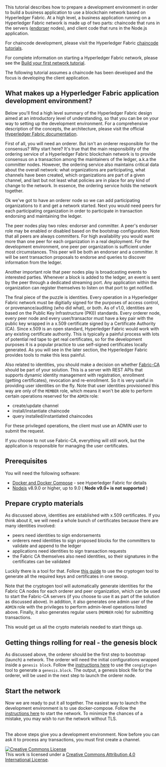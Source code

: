 
This tutorial describes how to prepare a development environment in order to
build a business application to use a blockchain network based on Hyperledger
Fabric. At a high level, a business application running on a Hyperledger Fabric
network is made up of two parts: chaincode that runs in the servers
([endorser](http://hyperledger-fabric.readthedocs.io/en/latest/arch-deep-dive.html#peer)
nodes), and client code that runs in the Node.js application.

For chaincode development, please visit the Hyperledger Fabric
[chaincode tutorials](http://hyperledger-fabric.readthedocs.io/en/latest/chaincode.html).

For complete information on starting a Hyperledger Fabric network, please see the [Build your first network tutorial](http://hyperledger-fabric.readthedocs.io/en/latest/build_network.html).

The following tutorial assumes a chaincode has been developed and
the focus is developing the client application.

## What makes up a Hyperledger Fabric application development environment?

Below you'll find a high level summary of the Hyperledger Fabric design aimed
at an introductory level of understanding, so that you can be on your way to
setting up the development environment. For a comprehensive description of
the concepts, the architecture, please visit the official
[Hyperledger Fabric documentation](http://hyperledger-fabric.readthedocs.io/en/latest).

First of all, you will need an orderer.
But isn't an orderer responsible for the consensus?
Why start here? It's true that the main responsibility of the ordering service
of a Hyperledger Fabric blockchain network is to provide consensus on a
transaction among the maintainers of the ledger, a.k.a the committer nodes.
However, the ordering service also maintains critical data about the overall
network: what organizations are participating, what channels have been created,
which organizations are part of a given channel, and last but not least what
policies are in place for any kind of change to the network. In essence, the
ordering service holds the network together.

Ok we've got to have an orderer node so we can add participating organizations
to it and get a network started. Next you would need peers for each
participating organization in order to participate in transaction
endorsing and maintaining the ledger.

The peer nodes play two roles: endorser and committer. A peer's endorser
role may be enabled or disabled based on the bootstrap configuration.
Note that all peers are always committers. For high availability you would
want more than one peer for each organization in a real deployment.
For the development environment, one peer per organization is sufficient
under most circumstances. This peer will be both an endorser and a committer.
It will be sent transaction proposals to endorse and queries to discover
information from the ledger.

Another important role that peer nodes play is broadcasting events to
interested parties. Whenever a block is added to the ledger, an event
is sent by the peer through a dedicated streaming port. Any application
within the organization can register themselves to listen on that port
to get notified.

The final piece of the puzzle is identities. Every operation in a Hyperledger
Fabric network must be digitially signed for the purposes of access control,
or provenance/auditing (who did what), or both. As of v1.0, identities are
based on the Public Key Infrastructure (PKI)) standards. Every orderer node,
every peer node and every user/transactor must have a key pair with the
public key wrapped in a x.509 certificate signed by a
Certificate Authority (CA). Since x.509 is an open standard, Hyperledger Fabric
would work with any existing certificate authority. This is typically a painful
process with lots of potential red tape to get real certificates, so for the
development purposes it is a popular practice to use self-signed certificates
locally generated. As you will see in the later section, the Hyperledger Fabric
provides tools to make this less painful.

Also related to identities, you should make a decision on whether
[Fabric-CA](http://hyperledger-fabric-ca.readthedocs.io/en/latest/users-guide.html)
should be part of your solution. This is a server with REST APIs that supports
dynamic identity management with registration, enrollment (getting certificates),
revocation and re-enrollment. So it is very useful in providing user identities
on the fly. Note that user identities provisioned this way are only of the
`MEMBER` role, which means it won't be able to perform certain operations reserved
for the `ADMIN` role:
* create/update channel
* install/instantiate chaincode
* query installed/instantiated chaincodes

For these privileged operations, the client must use an ADMIN user to submit
the request.

If you choose to not use Fabric-CA, everything will still work, but the application
is responsible for managing the user certificates.

## Prerequisites

You will need the following software:
* [Docker and Docker Compose](http://hyperledger-fabric.readthedocs.io/en/latest/prereqs.html#docker-and-docker-compose) - see Hyperledger Fabric for details
* [Nodejs](https://nodejs.org/en/download/)
v8.9.0 or higher, up to 9.0 ( __Node v9.0+ is not supported__ )

## Prepare crypto materials

As discussed above, identities are established with x.509 certificates.
If you think about it, we will need a whole bunch of certificates because
there are many identities involved:
* peers need identities to sign endorsements
* orderers need identities to sign proposed blocks for the committers
to validate and append to the ledger
* applications need identities to sign transaction requests
* the Fabric CA themselves also need identities, so their signatures
in the certificates can be validated

Luckily there is a tool for that. Follow
[this guide](http://hyperledger-fabric.readthedocs.io/en/latest/build_network.html#crypto-generator)
to use the cryptogen tool to generate all the required keys and
certificates in one swoop.

Note that the cryptogen tool will automatically generate identities for
the Fabric CA nodes for each orderer and peer organization,
which can be used to start the Fabric-CA servers (if you choose to use
it as part of the solution as discussed above). In addition, it also
generates one admin user of the `ADMIN` role with the privileges to perform
admin-level operations listed above. Finally, it also generates regular
users (`MEMBER` role) for submitting transactions.

This would get us all the crypto materials needed to start things up.

## Getting things rolling for real - the genesis block

As discussed above, the orderer should be the first step to bootstrap (launch)
a network. The orderer will need the initial configurations wrapped inside
a `genesis block`. Follow the
[instructions here](http://hyperledger-fabric.readthedocs.io/en/latest/build_network.html#configuration-transaction-generator)
to use the `congigtxgen` tool to generate a `genesis.block`.
The output, a genesis block file for the orderer, will be used in
the next step to launch the orderer node.

## Start the network

Now we are ready to put it all together. The easiest way to launch the
development environment is to use docker-compose. Follow the
[instructions here](http://hyperledger-fabric.readthedocs.io/en/latest/build_network.html#start-the-network)
to start the network. To minimize the chances of a mistake,
you may wish to run the network without TLS.
<br><br><br>
The above steps give you a development environment. Now before you can ask
it to process any transactions, you must first create a channel.

<a rel="license" href="http://creativecommons.org/licenses/by/4.0/"><img alt="Creative Commons License" style="border-width:0" src="https://i.creativecommons.org/l/by/4.0/88x31.png" /></a><br />This work is licensed under a <a rel="license" href="http://creativecommons.org/licenses/by/4.0/">Creative Commons Attribution 4.0 International License</a>.

